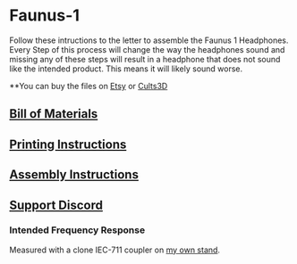 # Faunus-1

Follow these intructions to the letter to assemble the Faunus 1 Headphones. Every Step of this process will change the way the headphones sound and missing any of these steps will result in a headphone that does not sound like the intended product. This means it will likely sound worse.

**You can buy the files on
[Etsy]() or [Cults3D]()

## [Bill of Materials]()

## [Printing Instructions]()

## [Assembly Instructions]()

## [Support Discord](https://discord.gg/fb4HdDvErF)

### Intended Frequency Response


Measured with a clone IEC-711 coupler on [my own stand](https://www.printables.com/model/506860-iec711-stand).

